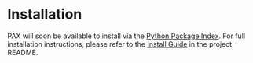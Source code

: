 # Installation

PAX will soon be available to install via the [Python Package Index](https://github.com/akbir/pax). For full installation instructions, please refer to the [Install Guide](https://github.com/akbir/pax) in the project README.
